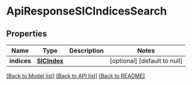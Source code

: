 # ApiResponseSICIndicesSearch

## Properties
Name | Type | Description | Notes
------------ | ------------- | ------------- | -------------
**indices** | [**SICIndex**](SICIndex.md) |  | [optional] [default to null]

[[Back to Model list]](../README.md#documentation-for-models) [[Back to API list]](../README.md#documentation-for-api-endpoints) [[Back to README]](../README.md)


